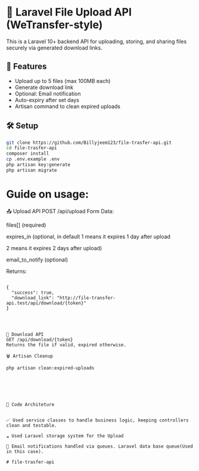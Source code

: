 # 📁 Laravel File Upload API (WeTransfer-style)

This is a Laravel 10+ backend API for uploading, storing, and sharing files securely via generated download links. 

## 🚀 Features
- Upload up to 5 files (max 100MB each)
- Generate download link
- Optional: Email notification
- Auto-expiry after set days
- Artisan command to clean expired uploads

## 🛠 Setup

```bash
git clone https://github.com/Billyjeem123/file-trasfer-api.git
cd file-trasfer-api
composer install
cp .env.example .env
php artisan key:generate
php artisan migrate

````

# Guide on usage: 
📤 Upload API
POST /api/upload
Form Data:

files[] (required)

expires_in (optional, in default 1 means it expires 1 day after upload

2 means it expires 2 days after upload)

email_to_notify (optional)

Returns:

````

{
  "success": true,
  "download_link": "http://file-transfer-api.test/api/download/{token}"
}
````


`````



🔽 Download API
GET /api/download/{token}
Returns the file if valid, expired otherwise.

🗑 Artisan Cleanup

php artisan clean:expired-uploads




``````

````


📘 Code Architeture


✅ Used service classes to handle business logic, keeping controllers clean and testable.

☁️ Used Laravel storage system for the Upload

📨 Email notifications handled via queues. Laravel data base queue(Used in this case).

# file-trasfer-api

